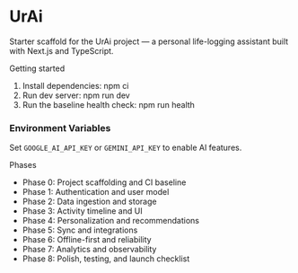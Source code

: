 # UrAi

Starter scaffold for the UrAi project — a personal life-logging assistant built with Next.js and TypeScript.

Getting started

1. Install dependencies: npm ci
2. Run dev server: npm run dev
3. Run the baseline health check: npm run health

### Environment Variables

Set `GOOGLE_AI_API_KEY` or `GEMINI_API_KEY` to enable AI features.

Phases

- Phase 0: Project scaffolding and CI baseline
- Phase 1: Authentication and user model
- Phase 2: Data ingestion and storage
- Phase 3: Activity timeline and UI
- Phase 4: Personalization and recommendations
- Phase 5: Sync and integrations
- Phase 6: Offline-first and reliability
- Phase 7: Analytics and observability
- Phase 8: Polish, testing, and launch checklist
